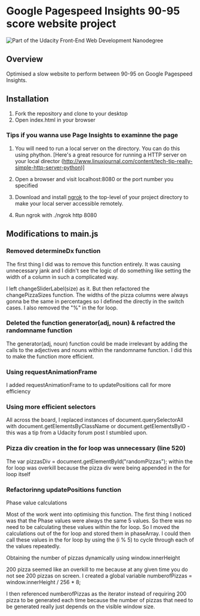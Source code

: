# Google Pagespeed Insights 90-95 score website project

![Part of the Udacity Front-End Web Development Nanodegree](https://img.shields.io/badge/Udacity-Front--End%20Web%20Developer%20Nanodegree-02b3e4.svg)

## Overview

Optimised a slow website to perform between 90-95 on Google Pagespeed Insights.

## Installation

1. Fork the repository and clone to your desktop
2. Open index.html in your browser

### Tips if you wanna use Page Insights to examinne the page

1. You will need to run a local server on the directory. You can do this using phython. [Here's a great resource for running a HTTP server on your local director (http://www.linuxjournal.com/content/tech-tip-really-simple-http-server-python)]

2. Open a browser and visit localhost:8080 or the port number you specified

3. Download and install [ngrok](https://ngrok.com/) to the top-level of your project directory to make your local server accessible remotely.

4. Run ngrok with ./ngrok http 8080


## Modifications to main.js

### Removed determineDx function

The first thing I did was to remove this function entirely. It was causing unnecessary jank and I didn't see the logic of do something like setting the width of a column in such a complicated way.

I left changeSliderLabel(size) as it. But then refactored the changePizzaSizes function. The widths of the pizza columns were always gonna be the same in percentages so I defined the directly in the switch cases. I also removed the "%" in the for loop.


### Deleted the function generator(adj, noun) & refactred the randomname function

The generator(adj, noun) function could be made irrelevant by adding the calls to the adjectives and nouns within the randomname function. I did this to make the function more efficient.


### Using requestAnimationFrame

I added requestAnimationFrame to to updatePositions call for more efficiency


### Using more efficient selectors

All across the board, I replaced instances of document.querySelectorAll with document.getElementsByClassName or document.getElementsByID - this was a tip from a Udacity forum post I stumbled upon.


### Pizza div creation in the for loop was unnecessary (line 520)

The var pizzasDiv = document.getElementById("randomPizzas"); within the for loop was overkill because the pizza div were being appended in the for loop itself


### Refactorinng updatePositions function

Phase value calculations

Most of the work went into optimising this function. The first thing I noticed was that the Phase values were always the same 5 values. So there was no need to be calculating these values within the for loop. So I moved the calculations out of the for loop and stored them in phaseArray. I could then call these values in the for loop by using the (i % 5) to cycle through each of the values repeatedly.

Obtaining the number of pizzas dynamically using window.innerHeight

200 pizza seemed like an overkill to me because at any given time you do not see 200 pizzas on screen. I created a global variable numberofPizzas = window.innerHeight / 256 * 8;

I then referenced numberofPizzas as the iterator instead of requiring 200 pizza to be generated each time because the number of pizzas that need to be generated really just depends on the visible window size.
